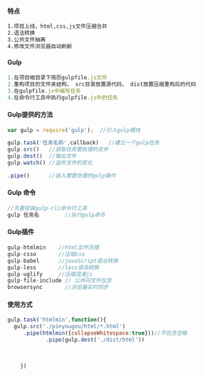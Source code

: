 #### 特点

```html
1.项目上线，html,css,js文件压缩合并
2.语法转换
3.公共文件抽离
4.修改文件浏览器自动刷新
```



#### Gulp

```js
1.在项目根目录下简历gulpfile.js文件
2.重构项目的文件夹结构， src目录放置源代码， dist放置压缩重构后的代码
3.在gulpfile.js中编写任务
4.在命令行工具中执行gulpfile.js中的任务
```



#### Gulp提供的方法

```js
var gulp = require('gulp');  //引入gulp模块

gulp.task('任务名称',callback)	 //建立一个gulp任务
gulp.src()   //获取任务要处理的文件
gulp.dest()	 //输出文件
gulp.watch() //监听文件的变化

.pipe()      //装入需要处理的gulp操作
```



#### Gulp 命令

```js
//先要安装gulp-cli命令行工具
gulp 任务名        //执行gulp命令
```



#### Gulp插件

```js
gulp-htmlmin    //html文件压缩
gulp-csso       //压缩css
gulp-babel      //javaScript语法转换
gulp-less       //less语法转换
gulp-uglify     //压缩混淆js
gulp-file-include // 公共问文件包含
browsersync       //浏览器实时同步
```



#### 使用方式

```js
gulp.task('htmlmin',function(){
  gulp.src('./pinyougou/html/*.html')
     .pipe(htmlmin({collapseWhitespace:true}))//不包含空格
      		.pipe(gulp.dest('./dist/html'))
    
    
    
    })
```

